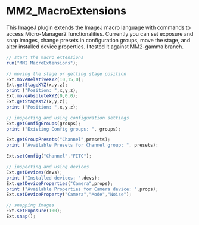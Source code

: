 # MM2_MacroExtensions

This ImageJ plugin extends the ImageJ macro language with commands to access Micro-Manager2 functionalities. Currently you can set exposure and snap images, change presets in configuration groups, move the stage, and alter installed device properties. 
I tested it against MM2-gamma branch.

```javascript
// start the macro extensions
run("MM2 MacroExtensions");

// moving the stage or getting stage position
Ext.moveRelativeXYZ(10,15,0);
Ext.getStageXYZ(x,y,z);
print ("Position: ",x,y,z);
Ext.moveAbsoluteXYZ(0,0,0);
Ext.getStageXYZ(x,y,z);
print ("Position: ",x,y,z);

// inspecting and using configuration settings
Ext.getConfigGroups(groups);
print ("Existing Config groups: ", groups);

Ext.getGroupPresets("Channel",presets);
print ("Available Presets for Channel group: ", presets);

Ext.setConfig("Channel","FITC");

// inspecting and using devices
Ext.getDevices(devs);
print ("Installed devices: ",devs);
Ext.getDeviceProperties("Camera",props);
print ("Available Properties for Camera device: ",props);
Ext.setDeviceProperty("Camera","Mode","Noise");

// snapping images
Ext.setExposure(100);
Ext.snap();
```
